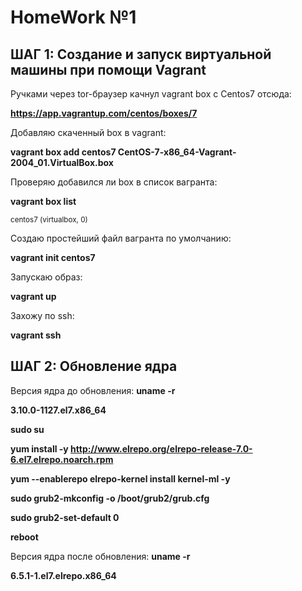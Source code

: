 # HomeWork №1

## ШАГ 1: Создание и запуск виртуальной машины при помощи Vagrant

Ручками через tor-браузер качнул vagrant box с Centos7 отсюда:

**https://app.vagrantup.com/centos/boxes/7**

Добавляю скаченный box в vagrant:

**vagrant box add centos7 CentOS-7-x86_64-Vagrant-2004_01.VirtualBox.box**

Проверяю добавился ли box в список вагранта:

**vagrant box list**

<sub>centos7 (virtualbox, 0)</sub>

Создаю простейший файл вагранта по умолчанию:

**vagrant init centos7**

Запускаю образ:

**vagrant up**

Захожу по ssh:

**vagrant ssh**
 
 
 
 
 
## ШАГ 2: Обновление ядра

Версия ядра до обновления:
**uname -r**

**3.10.0-1127.el7.x86_64**

**sudo su**

**yum install -y http://www.elrepo.org/elrepo-release-7.0-6.el7.elrepo.noarch.rpm**

**yum --enablerepo elrepo-kernel install kernel-ml -y**

**sudo grub2-mkconfig -o /boot/grub2/grub.cfg**

**sudo grub2-set-default 0**

**reboot**

Версия ядра после обновления:
**uname -r**

**6.5.1-1.el7.elrepo.x86_64**






